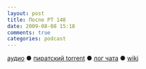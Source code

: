 ```yaml
---
layout: post
title: После РТ 148
date: 2009-08-08 15:18
comments: true
categories: podcast
---
```

[аудио](http://cdn.radio-t.com/rt148post.mp3) ● [пиратский torrent](http://pirates.radio-t.com/torrents/rt148post.mp3.torrent) ● [лог чата](http://chat.radio-t.com/logs/radio-t-148.html) ● [wiki](http://wiki.radio-t.com/%D0%9F%D0%BE%D1%81%D0%BB%D0%B5_%D0%A0%D0%A2_148)<audio src="http://cdn.radio-t.com/rt148post.mp3" preload="none">
